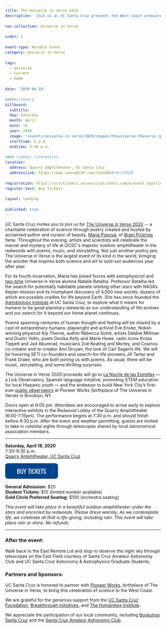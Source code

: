 ```yaml
---
title: The Universe in Verse 2020
description: 'Join us as UC Santa Cruz presents the West Coast premiere of Universe in Verse – a charitable celebration of science through poetry created and hosted by Maria Popova.'

nav-collection: Universe in Verse

order: 1

event-type: Notable Event
category: Universe in Verse

tags:
  - Universe
  - Current
  - Home

date: "2020-04-18"

####billboard
billboard:
  subtitle: 
  day: Saturday
  month: April
  date: 18
  year: 2020
  image: "/events/universe-in-verse/2020/images/theuniverse-theverse.jpg"
  starttime: 6 p.m.
  endtime: 9:30 p.m.

#### sidebar information
location:
  address: Quarry Amphitheater, UC Santa Cruz
  addresslink: https://map.concept3d.com/?id=882#!m/234920

registration: https://ucsctickets.universitytickets.com/w/event.aspx?id=1475
register-text: Buy Tickets

layout: landing

published: true
---
```


UC Santa Cruz invites you to join us for [The Universe in Verse 2020](https://www.brainpickings.org/the-universe-in-verse/) -- a charitable celebration of science through poetry created and hosted by acclaimed author and curator of beauty, [Maria Popova](https://www.brainpickings.org/about/), of [Brain Pickings](https://brainpickings.org/) fame. Throughout the evening, artists and scientists will celebrate the marvel and mystery of life at UCSC's majestic outdoor amphitheater in the redwoods with poems, music, and storytelling. Not just another poetry jam, The Universe in Verse is the largest event of its kind in the world, bringing the wonder that inspires both science and art to sold-out audiences year after year.

For its fourth incarnation, Maria has joined forces with astrophysicist and [two-time](https://www.brainpickings.org/2019/05/08/cecilia-payne-harvard-observatory-radio-talks/) Universe in Verse alumna Natalie Batalha. Professor Batalha led the search for potentially habitable planets orbiting other stars with NASA’s Kepler mission and its triumphant discovery of 4,000 new worlds, dozens of which are possible cradles for life beyond Earth. She has since founded the [Astrobiology Institute](https://science.ucsc.edu/groups-facilities/astrobiology/) at UC Santa Cruz, to explore what it means for humans to be good planetary stewards as our understanding of life evolves and our search for it beyond our home planet continues. 

Poems spanning centuries of human thought and feeling will be shared by a cast of extraordinary humans: playwright and activist Eve Ensler, Nobel-winning physicist Kip Thorne, author Rebecca Solnit, artists Debbie Millman and Dustin Yellin, poets Donika Kelly and Marie Howe, radio icons Krista Tippett and Jad Abumrad, musicians Zoë Keating and Morley, and Cosmos co-creator and re-creator Ann Druyan, the love of Carl Sagan’s life. We will be honoring SETI co-founders and search-for-life pioneers Jill Tarter and Frank Drake, who are both joining us with poems. As usual, there will be music, storytelling, and some thrilling surprises. 

The Universe in Verse 2020 proceeds will go to [La Noche de las Estrellas](https://www.ucolick.org/home/about/education/la_noche.shtml) — a Lick Observatory, Spanish language initiative, promoting STEM education for local Hispanic youth — and the endeavor to build New York City’s first-ever [public observatory](https://pioneerworks.org/initiatives/observatory-at-pioneer-works/) at Pioneer Works (birthplace of The Universe in Verse) in Brooklyn, NY.

Doors open at 6:00 pm. Attendees are encouraged to arrive early to explore interactive exhibits in the Redwood Lobby of the Quarry Amphitheater (6:00-7:15pm). The performance begins at 7:30 p.m. and should finish before 9:30 p.m.  After the event and weather permitting, guests are invited to take in celestial sights through telescopes shared by local astronomical association members.

***

**Saturday, April 18, 2020**<br />
7:30–9:30 p.m.<br />
[Quarry Amphitheater, UC Santa Cruz](https://map.concept3d.com/?id=882#!m/234920)

![Buy Tickets](images/button.png)

**General Admission:** $25 <br />
**Student Tickets:** $15 (limited number available)<br />
**Gold Circle Preferred Seating:** $100 (orchestra seating)<br />

*This event will take place in a beautiful outdoor amphitheater under the stars and encircled by redwoods. Please dress warmly. As we contemplate life, we celebrate all that is life-giving, including rain. This event will take place rain or shine. No refunds.*

***

### After the event: 

Walk back to the East Remote Lot and stop to observe the night sky through telescopes on the East Field courtesy of Santa Cruz Amateur Astronomy Club and UC Santa Cruz Astronomy & Astrophysics Graduate Students.

### Partners and Sponsors:

UC Santa Cruz is honored to partner with [Pioneer Works](https://pioneerworks.org/), birthplace of The Universe in Verse, to bring this celebration of science to the West Coast.

We are grateful for the generous support from the [UC Santa Cruz Foundation](https://foundation.ucsc.edu/), [Breakthrough Initiatives](https://breakthroughinitiatives.org/), and [The Humanities Institute](https://thi.ucsc.edu/).

We appreciate the participation of our local community, including [Bookshop Santa Cruz](https://www.bookshopsantacruz.com/) and the [Santa Cruz Amateur Astronomy Club](https://www.astronomy.santa-cruz.ca.us/).
